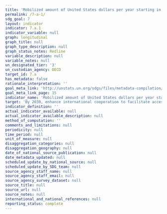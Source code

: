 ```yaml
---
title: 'Mobilized amount of United States dollars per year starting in 2020 accountable towards the $100 billion commitment'
permalink: /7-a-1/
sdg_goal: 7
layout: indicator
indicator: 7.a.1
indicator_variable: null
graph: longitudinal
graph_title: null
graph_type_description: null
graph_status_notes: Redline
variable_description: null
variable_notes: null
un_designated_tier: '3'
un_custodian_agency: OECD
target_id: 7.a
has_metadata: false
rationale_interpretation: ''
goal_meta_link: 'http://unstats.un.org/sdgs/files/metadata-compilation/Metadata-Goal-7.pdf'
goal_meta_link_page: 15
indicator_name: 'Mobilized amount of United States dollars per year starting in 2020 accountable towards the $100 billion commitment'
target: 'By 2030, enhance international cooperation to facilitate access to clean energy research and technology, including renewable energy, energy efficiency and advanced and cleaner fossil-fuel technology, and promote investment in energy infrastructure and clean energy technology.'
indicator_definition: ''
actual_indicator_available: null
actual_indicator_available_description: null
method_of_computation: ''
comments_and_limitations: null
periodicity: null
time_period: null
unit_of_measure: null
disaggregation_categories: null
disaggregation_geography: null
date_of_national_source_publication: null
date_metadata_updated: null
scheduled_update_by_national_source: null
scheduled_update_by_SDG_team: null
source_agency_staff_name: null
source_agency_staff_email: null
source_agency_survey_dataset: null
source_title: null
source_url: null
source_notes: null
international_and_national_references: null
reporting_status: complete
---
```

